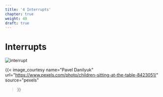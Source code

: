 ```yaml
---
title: '4 Interrupts'
chapter: true
weight: 40
draft: true
---
```


# Interrupts

![interrupt](/img/40/pexels-pavel-danilyuk-8423051.jpg)

{{< image_courtesy 
  name="Pavel Danilyuk"
  url="https://www.pexels.com/photo/children-sitting-at-the-table-8423051/"
  source="pexels"
  >}}